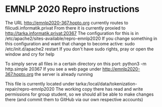 # EMNLP 2020 Repro instructions

The URL http://emnlp2020-367.hopto.org currently routes to filicudi.informatik.privat 
From there it is currently proxied to http://tarka.informatik.privat:20367 
The configuration for this is in /etc/apache2/sites-available/repro-emnlp2020 
If you change something in this configuration and want that change to become active: sudo /etc/init.d/apache2 restart
If you don't have sudo rights, pray or open the window and cry for help

To simply serve all files in a certain directory on this port: python3 -m http.simple 20367
If you see a web page under http://emnlp2020-367.hopto.org the server is already running

This file is currently located under tarka:/local/data/tokenization-repair/repro-emnlp2020
The working copy there has read and write permissions for group student, so we should all be able to make changes there (and commit them to GitHub via our own respective accounts)
